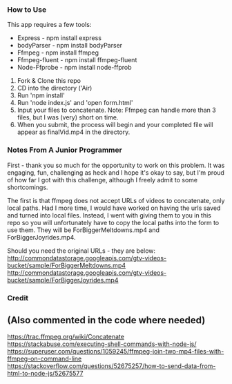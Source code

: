 
### How to Use

This app requires a few tools:
<ul>
<li>Express - npm install express</li>
<li>bodyParser - npm install bodyParser</li>
<li>Ffmpeg - npm install ffmpeg</li>
<li>Ffmpeg-fluent - npm install ffmpeg-fluent</li>
<li>Node-Ffprobe -  npm install node-ffprob</li>
</ul>

1. Fork & Clone this repo 
2. CD into the directory ('Air)
3. Run 'npm install'
4. Run 'node index.js' and 'open form.html'
5. Input your files to concatenate. Note: Ffmpeg can handle more than 3 files, but I was (very) short on time.
6. When you submit, the process will begin and your completed file will appear as finalVid.mp4 in the directory.

### Notes From A Junior Programmer

First - thank you so much for the opportunity to work on this problem. It was engaging, fun, challenging as heck and I hope it's okay to say, but I'm proud of how far I got with this challenge, although I freely admit to some shortcomings. 

The first is that ffmpeg does not accept URLs of videos to concatenate, only local paths. Had I more time, I would have worked on having the urls saved and turned into local files. Instead, I went with giving them to you in this repo so you will unfortunately have to copy the local paths into the form to use them. They will be ForBiggerMeltdowns.mp4 and ForBiggerJoyrides.mp4. 

Should you need the original URLs - they are below: 
http://commondatastorage.googleapis.com/gtv-videos-bucket/sample/ForBiggerMeltdowns.mp4
http://commondatastorage.googleapis.com/gtv-videos-bucket/sample/ForBiggerJoyrides.mp4


### Credit
<h2>(Also commented in the code where needed)</h2>

https://trac.ffmpeg.org/wiki/Concatenate
https://stackabuse.com/executing-shell-commands-with-node-js/
https://superuser.com/questions/1059245/ffmpeg-join-two-mp4-files-with-ffmpeg-on-command-line
https://stackoverflow.com/questions/52675257/how-to-send-data-from-html-to-node-js/52675577
